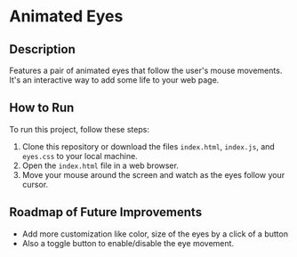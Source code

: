 # Animated Eyes

## Description

Features a pair of animated eyes that follow the user's mouse movements. It's an interactive way to add some life to your web page.

## How to Run

To run this project, follow these steps:

1. Clone this repository or download the files `index.html`, `index.js`, and `eyes.css` to your local machine.
2. Open the `index.html` file in a web browser.
3. Move your mouse around the screen and watch as the eyes follow your cursor.

## Roadmap of Future Improvements

- Add more customization like color, size of the eyes by a click of a button
- Also a toggle button to enable/disable the eye movement.
